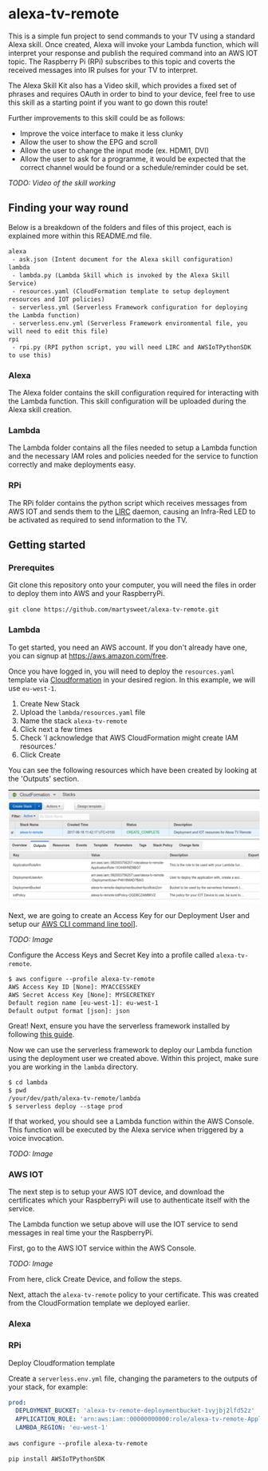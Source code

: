 # alexa-tv-remote

This is a simple fun project to send commands to your TV using a standard
Alexa skill. Once created, Alexa will invoke your Lambda function, which
will interpret your response and publish the required command into an
AWS IOT topic. The Raspberry Pi (RPi) subscribes to this topic and coverts
the received messages into IR pulses for your TV to interpret.

The Alexa Skill Kit also has a Video skill, which provides a fixed set
of phrases and requires OAuth in order to bind to your device, feel free
to use this skill as a starting point if you want to go down this route!

Further improvements to this skill could be as follows:
- Improve the voice interface to make it less clunky
- Allow the user to show the EPG and scroll
- Allow the user to change the input mode (ex. HDMI1, DVI)
- Allow the user to ask for a programme, it would be expected that the
 correct channel would be found or a schedule/reminder could be set. 

_TODO: Video of the skill working_

## Finding your way round

Below is a breakdown of the folders and files of this project, each is explained more within
this README.md file.

```
alexa
 - ask.json (Intent document for the Alexa skill configuration)
lambda
 - lambda.py (Lambda Skill which is invoked by the Alexa Skill Service)
 - resources.yaml (CloudFormation template to setup deployment resources and IOT policies)
 - serverless.yml (Serverless Framework configuration for deploying the Lambda function)
 - serverless.env.yml (Serverless Framework environmental file, you will need to edit this file)
rpi
 - rpi.py (RPI python script, you will need LIRC and AWSIoTPythonSDK to use this)
```

### Alexa

The Alexa folder contains the skill configuration required for interacting
with the Lambda function. This skill configuration will be uploaded during
the Alexa skill creation.

### Lambda

The Lambda folder contains all the files needed to setup a Lambda 
function and the necessary IAM roles and policies needed for the service
to function correctly and make deployments easy.

### RPi

The RPi folder contains the python script which receives messages from
AWS IOT and sends them to the [LIRC](http://www.lirc.org/) daemon, 
causing an Infra-Red LED to be activated as required to send information 
to the TV.


## Getting started

### Prerequites

Git clone this repository onto your computer, you will need the files
in order to deploy them into AWS and your RaspberryPi.

`git clone https://github.com/martysweet/alexa-tv-remote.git`

### Lambda

To get started, you need an AWS account. If you don't already have one,
you can signup at https://aws.amazon.com/free. 

Once you have logged in, you will need to deploy the `resources.yaml` 
template via [Cloudformation](https://eu-west-1.console.aws.amazon.com/cloudformation/home?region=eu-west-1#/stacks?filter=active)
in your desired region. In this example, we will use `eu-west-1`.

1. Create New Stack
2. Upload the `lambda/resources.yaml` file
3. Name the stack `alexa-tv-remote`
4. Click next a few times
5. Check 'I acknowledge that AWS CloudFormation might create IAM resources.'
6. Click Create

You can see the following resources which have been created by looking
at the 'Outputs' section.

![Deployed CloudFormation](screenshots/cloudformation-deployed.png)

Next, we are going to create an Access Key for our Deployment User and
setup our [AWS CLI command line tool](http://docs.aws.amazon.com/cli/latest/userguide/installing.html)].

_TODO: Image_

Configure the Access Keys and Secret Key into a profile called `alexa-tv-remote`.

```
$ aws configure --profile alexa-tv-remote
AWS Access Key ID [None]: MYACCESSKEY
AWS Secret Access Key [None]: MYSECRETKEY
Default region name [eu-west-1]: eu-west-1
Default output format [json]: json
```


Great! Next, ensure you have the serverless framework installed by 
following [this guide](https://serverless.com/framework/docs/providers/aws/guide/installation/).

Now we can use the serverless framework to deploy our Lambda function
using the deployment user we created above. Within this project, make 
sure you are working in the `lambda` directory.

```
$ cd lambda
$ pwd
/your/dev/path/alexa-tv-remote/lambda
$ serverless deploy --stage prod
```

If that worked, you should see a Lambda function within the AWS Console.
This function will be executed by the Alexa service when triggered by 
a voice invocation.

_TODO: Image_

### AWS IOT

The next step is to setup your AWS IOT device, and download the certificates
which your RaspberryPi will use to authenticate itself with the service.

The Lambda function we setup above will use the IOT service to send messages
in real time your the RaspberryPi.

First, go to the AWS IOT service within the AWS Console.

_TODO: Image_

From here, click Create Device, and follow the steps. 

Next, attach the `alexa-tv-remote` policy to your certificate. This was
created from the CloudFormation template we deployed earlier.

### Alexa


### RPi
Deploy Cloudformation template

Create a `serverless.env.yml` file, changing the parameters to the outputs of your stack, for example:

```yaml
prod:
  DEPLOYMENT_BUCKET: 'alexa-tv-remote-deploymentbucket-1vyjbj2lfd52z'
  APPLICATION_ROLE: 'arn:aws:iam::00000000000:role/alexa-tv-remote-ApplicationRole-1WIMZC05D7HZV'
  LAMBDA_REGION: 'eu-west-1'
```

`aws configure --profile alexa-tv-remote`


`pip install AWSIoTPythonSDK`